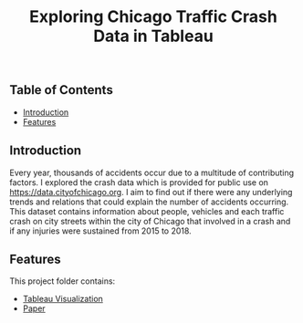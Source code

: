 <h1 align="center"> Exploring Chicago Traffic Crash Data in Tableau </h1> <br>

<!-- START doctoc generated TOC please keep comment here to allow auto update -->
<!-- DON'T EDIT THIS SECTION, INSTEAD RE-RUN doctoc TO UPDATE -->

## Table of Contents

- [Introduction](#introduction)
- [Features](#features)

<!-- END doctoc generated TOC please keep comment here to allow auto update -->

## Introduction

Every year, thousands of accidents occur due to a multitude of contributing factors. I explored the crash data which is provided for public use on https://data.cityofchicago.org. I aim to find out if there were any underlying trends and relations that could explain the number of accidents occurring. This dataset contains information about people, vehicles and each traffic crash on city streets within the city of Chicago that involved in a crash and if any injuries were sustained from 2015 to 2018.

## Features
This project folder contains:
* [Tableau Visualization](https://us-west-2b.online.tableau.com/#/site/yangyangjia/workbooks/179736?:origin=card_share_link)
* [Paper](https://github.com/YangyangJia1/traffic_data_analysis/tree/master/files/paper%20)
